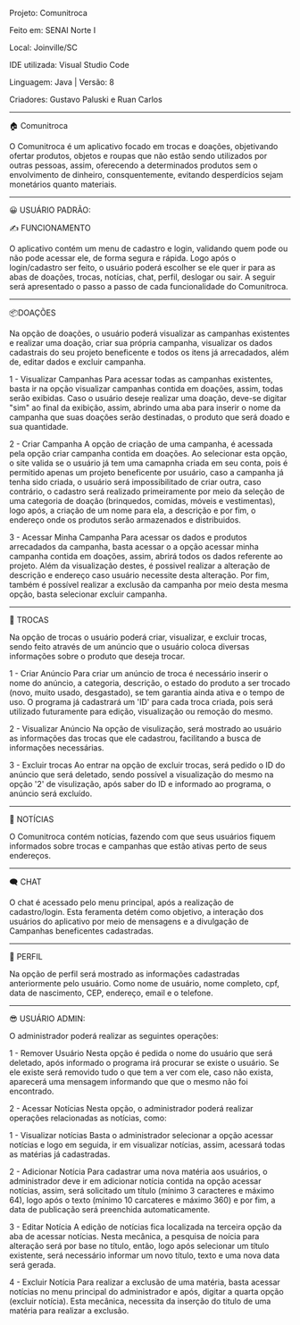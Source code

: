 Projeto: Comunitroca 

Feito em: SENAI Norte I

Local: Joinville/SC

IDE utilizada: Visual Studio Code

Linguagem: Java    |    Versão: 8

Criadores: Gustavo Paluski e Ruan Carlos

-------------------------------------------------------------------------------------

🏠 Comunitroca

 O Comunitroca é um aplicativo focado em trocas e doações, objetivando ofertar produtos, objetos e roupas que não estão sendo utilizados por outras pessoas, assim, oferecendo a determinados produtos sem o envolvimento de dinheiro, consquentemente, evitando desperdícios sejam monetários quanto materiais.

 -------------------------------------------------------------------------------------

😀 USUÁRIO PADRÃO:

✍ FUNCIONAMENTO

 O aplicativo contém um menu de cadastro e login, validando quem pode ou não pode acessar ele, de forma segura e rápida. Logo após o login/cadastro ser feito, o usuário poderá escolher se ele quer ir para as abas de doações, trocas, notícias, chat, perfil, deslogar ou sair. A seguir será apresentado o passo a passo de cada funcionalidade do Comunitroca.

-------------------------------------------------------------------------------------

📦DOAÇÕES 

 Na opção de doações, o usuário poderá visualizar as campanhas existentes e realizar uma doação, criar sua própria campanha, visualizar os dados cadastrais do seu projeto beneficente e todos os itens já arrecadados, além de, editar dados e excluir campanha.

1 - Visualizar Campanhas 
 Para acessar todas as campanhas existentes, basta ir na opção visualizar campanhas contida em doações, assim, todas serão exibidas. Caso o usuário deseje realizar uma doação, deve-se digitar "sim" ao final da exibição, assim, abrindo uma aba para inserir o nome da campanha que suas doações serão destinadas, o produto que será doado e sua quantidade.

 2 - Criar Campanha
  A opção de criação de uma campanha, é acessada pela opção criar campanha contida em doações. Ao selecionar esta opção, o site valida se o usuário já tem uma camapnha criada em seu conta, pois é permitido apenas um projeto beneficente por usuário, caso a campanha já tenha sido criada, o usuário será impossibilitado de criar outra, caso contrário, o cadastro será realizado primeiramente por meio da seleção de uma categoria de doação (brinquedos, comidas, móveis e vestimentas), logo após, a criação de um nome para ela, a descrição e por fim, o endereço onde os produtos serão armazenados e distribuidos.

 3 - Acessar Minha Campanha
  Para acessar os dados e produtos arrecadados da campanha, basta acessar o a opção acessar minha campanha contida em doações, assim, abrirá  todos os dados referente ao projeto. Além da visualização destes, é possivel realizar a alteração de descrição e endereço caso usuário necessite desta alteração. Por fim, também é possível realizar a exclusão da campanha por meio desta mesma opção, basta selecionar excluir campanha.

-------------------------------------------------------------------------------------

🤝 TROCAS

 Na opção de trocas o usuário poderá criar, visualizar, e excluir trocas, sendo feito através de um anúncio que o usuário coloca diversas informações sobre o produto que deseja trocar.

 1 - Criar Anúncio
 Para criar um anúncio de troca é necessário inserir o nome do anúncio, a categoria, descrição, o estado do produto a ser trocado (novo, muito usado, desgastado), se tem garantia ainda ativa e o tempo de uso. O programa já cadastrará um 'ID' para cada troca criada, pois será utilizado futuramente para edição, visualização ou remoção do mesmo.

 2 - Visualizar Anúncio
   Na opção de visulização, será mostrado ao usuário as informações das trocas que ele cadastrou, facilitando a busca de informações necessárias.

 3 - Excluir trocas
   Ao entrar na opção de excluir trocas, será pedido o ID do anúncio que será deletado, sendo possível a visualização do mesmo na opção '2' de visulização, após saber do ID e informado ao programa, o anúncio será excluído. 

-------------------------------------------------------------------------------------

📰 NOTÍCIAS

 O Comunitroca contém notícias, fazendo com que seus usuários fiquem informados sobre trocas e campanhas que estão ativas perto de seus endereços.

-------------------------------------------------------------------------------------

🗨 CHAT

 O chat é acessado pelo menu principal, após a realização de cadastro/login. Esta feramenta detém como objetivo, a interação dos usuários do aplicativo por meio de mensagens e a divulgação de Campanhas beneficentes cadastradas.  

-------------------------------------------------------------------------------------

👤 PERFIL

 Na opção de perfil será mostrado as informações cadastradas anteriormente pelo usuário. Como nome de usuário, nome completo, cpf, data de nascimento, CEP, endereço, email e o telefone.
 
-------------------------------------------------------------------------------------

😎 USUÁRIO ADMIN:

 O administrador poderá realizar as seguintes operações:

 1 - Remover Usuário
  Nesta opção é pedida o nome do usuário que será deletado, após informado o programa  irá procurar se existe o usuário. Se ele existe será removido tudo o que tem a ver com ele, caso não exista, aparecerá uma mensagem informando que que o mesmo não foi encontrado.
  
 2 - Acessar Notícias
  Nesta opção, o administrador poderá realizar operações relacionadas as notícias, como:

   1 - Visualizar notícias
    Basta o administrador selecionar a opção acessar notícias e logo em seguida, ir em visualizar notícias, assim, acessará todas as matérias já cadastradas.

   2 - Adicionar Notícia
    Para cadastrar uma nova matéria aos usuários, o administrador deve ir em adicionar notícia contida na opção acessar notícias, assim, será solicitado um título (mínimo 3 caracteres e máximo 64), logo após o texto (mínimo 10 carcateres e máximo 360) e por fim, a data de publicação será preenchida automaticamente.

   3 - Editar Notícia
    A edição de notícias fica localizada na terceira opção da aba de acessar notícias. Nesta mecânica, a pesquisa de noícia para alteração será por base no título, então, logo após selecionar um título existente, será necessário informar um novo título, texto e uma nova data será gerada.

   4 - Excluir Notícia
    Para realizar a exclusão de uma matéria, basta acessar notícias no menu principal do administrador e após, digitar a quarta opção (excluir notícia). Esta mecânica, necessita da inserção do titulo de uma matéria para realizar a exclusão.
